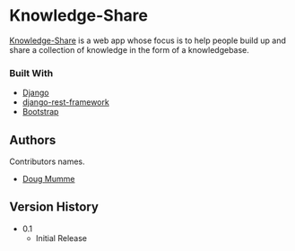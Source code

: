 # Knowledge-Share

[Knowledge-Share](https://www.knowledge-shared.com) is a web app whose focus is to help people build up and share a collection of knowledge in the form of a knowledgebase.


### Built With

 * [Django](https://www.djangoproject.com/)
 * [django-rest-framework](https://www.django-rest-framework.org/)
 * [Bootstrap](https://getbootstrap.com/)

## Authors

Contributors names.
* [Doug Mumme](https://github.com/dpmumme12)

## Version History

* 0.1
    * Initial Release
